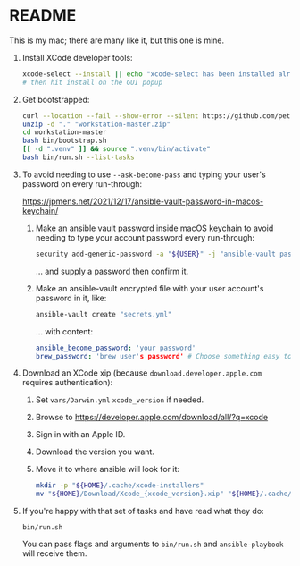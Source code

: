 # README

This is my mac; there are many like it, but this one is mine.

1. Install XCode developer tools:

    ```bash
    xcode-select --install || echo "xcode-select has been installed already, probably."
    # then hit install on the GUI popup
    ```

1. Get bootstrapped:

    ```bash
    curl --location --fail --show-error --silent https://github.com/petemounce/workstation/archive/refs/heads/master.zip --output "workstation-master.zip"
    unzip -d "." "workstation-master.zip"
    cd workstation-master
    bash bin/bootstrap.sh
    [[ -d ".venv" ]] && source ".venv/bin/activate"
    bash bin/run.sh --list-tasks
    ```

1. To avoid needing to use `--ask-become-pass` and typing your user's password on every run-through:

    <https://jpmens.net/2021/12/17/ansible-vault-password-in-macos-keychain/>

    1. Make an ansible vault password inside macOS keychain to avoid needing to type your account password every run-through:

        ```bash
        security add-generic-password -a "${USER}" -j "ansible-vault password for workstation repo" -s "workstation" -w
        ```

        ... and supply a password then confirm it.

    1. Make an ansible-vault encrypted file with your user account's password in it, like:

        ```bash
        ansible-vault create "secrets.yml"
        ```

        ... with content:

        ```yaml
        ansible_become_password: 'your password'
        brew_password: 'brew user's password' # Choose something easy to type...
        ```

1. Download an XCode xip (because `download.developer.apple.com` requires authentication):

    1. Set `vars/Darwin.yml` `xcode_version` if needed.
    1. Browse to <https://developer.apple.com/download/all/?q=xcode>
    1. Sign in with an Apple ID.
    1. Download the version you want.
    1. Move it to where ansible will look for it:

        ```bash
        mkdir -p "${HOME}/.cache/xcode-installers"
        mv "${HOME}/Download/Xcode_{xcode_version}.xip" "${HOME}/.cache/xcode-installers/Xcode_{xcode_version}.xip"
        ```

1. If you're happy with that set of tasks and have read what they do:

    ```shell
    bin/run.sh
    ```

    You can pass flags and arguments to `bin/run.sh` and `ansible-playbook` will receive them.
